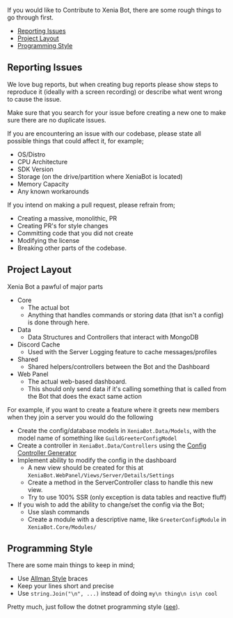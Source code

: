 If you would like to Contribute to Xenia Bot, there are some rough things to go through first.

- [Reporting Issues](#reporting-issues)
- [Project Layout](#project-layout)
- [Programming Style](#programming-style)

## Reporting Issues
We love bug reports, but when creating bug reports please show steps to reproduce it (ideally with a screen recording) or describe what went wrong to cause the issue.

Make sure that you search for your issue before creating a new one to make sure there are no duplicate issues.

If you are encountering an issue with our codebase, please state all possible things that could affect it, for example;
- OS/Distro
- CPU Architecture
- SDK Version
- Storage (on the drive/partition where XeniaBot is located)
- Memory Capacity
- Any known workarounds

If you intend on making a pull request, please refrain from;
- Creating a massive, monolithic, PR
- Creating PR's for style changes
- Committing code that you did not create
- Modifying the license
- Breaking other parts of the codebase.

## Project Layout
Xenia Bot a pawful of major parts
- Core
    * The actual bot
    * Anything that handles commands or storing data (that isn't a config) is done through here.
- Data
    * Data Structures and Controllers that interact with MongoDB
- Discord Cache
    * Used with the Server Logging feature to cache messages/profiles
- Shared
    * Shared helpers/controllers between the Bot and the Dashboard
- Web Panel
    * The actual web-based dashboard.
    * This should only send data if it's calling something that is called from the Bot that does the exact same action

For example, if you want to create a feature where it greets new members when they join a server you would do the following
- Create the config/database models in `XeniaBot.Data/Models`, with the model name of something like `GuildGreeterConfigModel`
- Create a controller in `XeniaBot.Data/Controllers` using the [Config Controller Generator](https://ktwrd.github.io/xenia-discord-configgen.html)
- Implement ability to modify the config in the dashboard
    - A new view should be created for this at `XeniaBot.WebPanel/Views/Server/Details/Settings`
    - Create a method in the ServerController class to handle this new view.
    - Try to use 100% SSR (only exception is data tables and reactive fluff)
- If you wish to add the ability to change/set the config via the Bot;
    - Use slash commands
    - Create a module with a descriptive name, like `GreeterConfigModule` in `XeniaBot.Core/Modules/`

## Programming Style
There are some main things to keep in mind;
- Use [Allman Style](https://en.wikipedia.org/wiki/Indentation_style#Allman_style) braces
- Keep your lines short and precise
- Use `string.Join("\n", ...)` instead of doing `my\n thing\n is\n cool`

Pretty much, just follow the dotnet programming style ([see](https://github.com/dotnet/runtime/blob/main/docs/coding-guidelines/coding-style.md)).